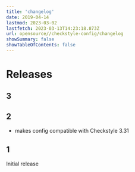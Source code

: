 ```yaml
---
title: 'changelog'
date: 2019-04-14
lastmod: 2023-03-02
lastfetch: 2023-03-13T14:23:18.873Z
url: opensource//checkstyle-config/changelog
showSummary: false
showTableOfContents: false
---
```

# Releases

## 3

## 2

* makes config compatible with Checkstyle 3.31

## 1

Initial release



